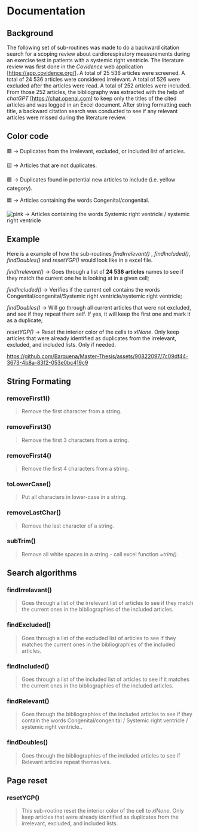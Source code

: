# Documentation

## Background
The following set of sub-routines was made to do a backward citation search for a scoping review about cardiorespiratory measurements during an exercise test in patients with a systemic right ventricle.
The literature review was first done in the *Covidence* web application [https://app.covidence.org/]. A total of 25 536 articles were screened. A total of 24 536 articles were considered irrelevant. A total of 526 were excluded after the articles were read. A total of 252 articles were included. From those 252 articles, the bibliography was extracted with the help of *chatGPT* [https://chat.openai.com] to keep only the titles of the cited articles and was logged in an Excel document. After string formatting each title, a backward citation search was conducted to see if any relevant articles were missed during the literature review.

## Color code
🟥 -> Duplicates from the irrelevant, excluded, or included list of articles.

🟨 -> Articles that are not duplicates.

🟪 -> Duplicates found in potential new articles to include (i.e. yellow category).

🟦 -> Articles containing the words Congenital/congenital.

![pink](https://github.com/Barquena/Master-Thesis/assets/90822097/d4a9d2be-9a87-4ee1-8da7-e1679b4acafe) -> Articles containing the words Systemic right ventricle / systemic right ventricle

## Example

Here is a example of how the sub-routines *findIrrelevant()* , *findIncluded()*, *findDoubles()* and *resetYGP()* would look like in a excel file.

*findIrrelevant()*  -> Goes through a list of **24 536 articles** names to see if they match the current one he is looking at in a given cell;

*findIncluded()*    -> Verifies if the current cell contains the words Congenital/congenital/Systemic right ventricle/systemic right ventricle;

*findDoubles()*     -> Will go through all current articles that were not excluded, and see if they repeat them self. If yes, it will keep the first one and mark it as a duplicate;

*resetYGP()*        -> Reset the interior color of the cells to *xlNone*. Only keep articles that were already identified as duplicates from the irrelevant, excluded, and included lists. Only if needed.

https://github.com/Barquena/Master-Thesis/assets/90822097/7c09df44-3673-4b8a-83f2-053e0bc419c9

## String Formating
### removeFirst1()
> Remove the first character from a string.
### removeFirst3()
> Remove the first 3 characters from a string.
### removeFirst4()
> Remove the first 4 characters from a string.
### toLowerCase()
> Put all characters in lower-case in a string.
### removeLastChar()
> Remove the last character of a string.
### subTrim()
> Remove all white spaces in a string - call excel function *=trim()*.

## Search algorithms
### findIrrelavant()
> Goes through a list of the irrelevant list of articles to see if they match the current ones in the bibliographies of the included articles.
### findExcluded()
> Goes through a list of the excluded list of articles to see if they matches the current ones in the bibliographies of the included articles.
### findIncluded()
> Goes through a list of the included list of articles to see if it matches the current ones in the bibliographies of the included articles.
### findRelevant()
> Goes through the bibliographies of the included articles to see if they contain the words Congenital/congenital / Systemic right ventricle / systemic right ventricle..
### findDoubles()
> Goes through the bibliographies of the included articles to see if Relevant articles repeat themselves.

## Page reset
### resetYGP()
> This sub-routine reset the interior color of the cell to *xlNone*. Only keep articles that were already identified as duplicates from the irrelevant, excluded, and included lists.

